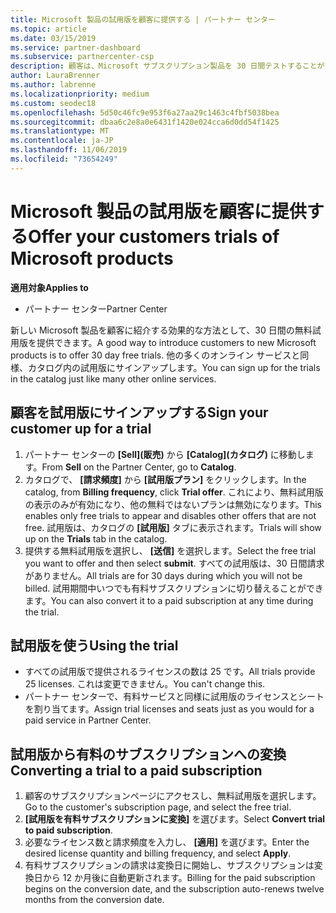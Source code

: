 ```yaml
---
title: Microsoft 製品の試用版を顧客に提供する | パートナー センター
ms.topic: article
ms.date: 03/15/2019
ms.service: partner-dashboard
ms.subservice: partnercenter-csp
description: 顧客は、Microsoft サブスクリプション製品を 30 日間テストすることができます。 他の多くのオンライン サービスと同様、カタログ内の試用版にサインアップします。
author: LauraBrenner
ms.author: labrenne
ms.localizationpriority: medium
ms.custom: seodec18
ms.openlocfilehash: 5d50c46fc9e953f6a27aa29c1463c4fbf5038bea
ms.sourcegitcommit: dbaa6c2e8a0e6431f1420e024cca6d0dd54f1425
ms.translationtype: MT
ms.contentlocale: ja-JP
ms.lasthandoff: 11/06/2019
ms.locfileid: "73654249"
---
```

# <a name="offer-your-customers-trials-of-microsoft-products"></a><span data-ttu-id="ca714-104">Microsoft 製品の試用版を顧客に提供する</span><span class="sxs-lookup"><span data-stu-id="ca714-104">Offer your customers trials of Microsoft products</span></span>

<span data-ttu-id="ca714-105">**適用対象**</span><span class="sxs-lookup"><span data-stu-id="ca714-105">**Applies to**</span></span>

-  <span data-ttu-id="ca714-106">パートナー センター</span><span class="sxs-lookup"><span data-stu-id="ca714-106">Partner Center</span></span>

<span data-ttu-id="ca714-107">新しい Microsoft 製品を顧客に紹介する効果的な方法として、30 日間の無料試用版を提供できます。</span><span class="sxs-lookup"><span data-stu-id="ca714-107">A good way to introduce customers to new Microsoft products is to offer 30 day free trials.</span></span> <span data-ttu-id="ca714-108">他の多くのオンライン サービスと同様、カタログ内の試用版にサインアップします。</span><span class="sxs-lookup"><span data-stu-id="ca714-108">You can sign up for the trials in the catalog just like many other online services.</span></span>  

## <a name="sign-your-customer-up-for-a-trial"></a><span data-ttu-id="ca714-109">顧客を試用版にサインアップする</span><span class="sxs-lookup"><span data-stu-id="ca714-109">Sign your customer up for a trial</span></span>

1.  <span data-ttu-id="ca714-110">パートナー センターの **[Sell]\(販売\)** から **[Catalog]\(カタログ\)** に移動します。</span><span class="sxs-lookup"><span data-stu-id="ca714-110">From **Sell** on the Partner Center, go to **Catalog**.</span></span> 
2.  <span data-ttu-id="ca714-111">カタログで、 **[請求頻度]** から **[試用版プラン]** をクリックします。</span><span class="sxs-lookup"><span data-stu-id="ca714-111">In the catalog, from **Billing frequency**, click **Trial offer**.</span></span> <span data-ttu-id="ca714-112">これにより、無料試用版の表示のみが有効になり、他の無料ではないプランは無効になります。</span><span class="sxs-lookup"><span data-stu-id="ca714-112">This enables only free trials to appear and disables other offers that are not free.</span></span> <span data-ttu-id="ca714-113">試用版は、カタログの **[試用版]** タブに表示されます。</span><span class="sxs-lookup"><span data-stu-id="ca714-113">Trials will show up on the **Trials** tab in the catalog.</span></span>
3.  <span data-ttu-id="ca714-114">提供する無料試用版を選択し、 **[送信]** を選択します。</span><span class="sxs-lookup"><span data-stu-id="ca714-114">Select the free trial you want to offer and then select **submit**.</span></span> <span data-ttu-id="ca714-115">すべての試用版は、30 日間請求がありません。</span><span class="sxs-lookup"><span data-stu-id="ca714-115">All trials are for 30 days during which you will not be billed.</span></span> <span data-ttu-id="ca714-116">試用期間中いつでも有料サブスクリプションに切り替えることができます。</span><span class="sxs-lookup"><span data-stu-id="ca714-116">You can also convert it to a paid subscription at any time during the trial.</span></span>

## <a name="using-the-trial"></a><span data-ttu-id="ca714-117">試用版を使う</span><span class="sxs-lookup"><span data-stu-id="ca714-117">Using the trial</span></span>

- <span data-ttu-id="ca714-118">すべての試用版で提供されるライセンスの数は 25 です。</span><span class="sxs-lookup"><span data-stu-id="ca714-118">All trials provide 25 licenses.</span></span> <span data-ttu-id="ca714-119">これは変更できません。</span><span class="sxs-lookup"><span data-stu-id="ca714-119">You can't change this.</span></span>
- <span data-ttu-id="ca714-120">パートナー センターで、有料サービスと同様に試用版のライセンスとシートを割り当てます。</span><span class="sxs-lookup"><span data-stu-id="ca714-120">Assign trial licenses and seats just as you would for a paid service in Partner Center.</span></span>

## <a name="converting-a-trial-to-a-paid-subscription"></a><span data-ttu-id="ca714-121">試用版から有料のサブスクリプションへの変換</span><span class="sxs-lookup"><span data-stu-id="ca714-121">Converting a trial to a paid subscription</span></span>

1.  <span data-ttu-id="ca714-122">顧客のサブスクリプションページにアクセスし、無料試用版を選択します。</span><span class="sxs-lookup"><span data-stu-id="ca714-122">Go to the customer's subscription page, and select the free trial.</span></span>
2.  <span data-ttu-id="ca714-123">**[試用版を有料サブスクリプションに変換]** を選びます。</span><span class="sxs-lookup"><span data-stu-id="ca714-123">Select **Convert trial to paid subscription**.</span></span>
3.  <span data-ttu-id="ca714-124">必要なライセンス数と請求頻度を入力し、 **[適用]** を選びます。</span><span class="sxs-lookup"><span data-stu-id="ca714-124">Enter the desired license quantity and billing frequency, and select **Apply**.</span></span>
4.  <span data-ttu-id="ca714-125">有料サブスクリプションの請求は変換日に開始し、サブスクリプションは変換日から 12 か月後に自動更新されます。</span><span class="sxs-lookup"><span data-stu-id="ca714-125">Billing for the paid subscription begins on the conversion date, and the subscription auto-renews twelve months from the conversion date.</span></span> 


